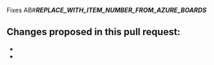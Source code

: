 Fixes AB#**_REPLACE_WITH_ITEM_NUMBER_FROM_AZURE_BOARDS_**

Changes proposed in this pull request:
- 
- 
- 
